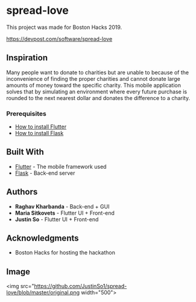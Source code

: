 # spread-love
This project was made for Boston Hacks 2019.

https://devpost.com/software/spread-love

## Inspiration

Many people want to donate to charities but are unable to because of the inconvenience of finding the proper charities and cannot donate large amounts of money toward the specific charity. This mobile application solves that by simulating an environment where every future purchase is rounded to the next nearest dollar and donates the difference to a charity. 

### Prerequisites
* [How to install Flutter](https://flutter.dev/docs/get-started/install)
* [How to install Flask](http://flask.palletsprojects.com/en/1.1.x/installation/)

## Built With

* [Flutter](https://flutter.dev/docs) - The mobile framework used
* [Flask](http://flask.palletsprojects.com/en/1.1.x/) - Back-end server

## Authors

* **Raghav Kharbanda** - Back-end + GUI  
* **Maria Sitkovets** - Flutter UI + Front-end
* **Justin So** - Flutter UI + Front-end 

## Acknowledgments

* Boston Hacks for hosting the hackathon

## Image
<img src="https://github.com/JustinSo1/spread-love/blob/master/original.png width="500">
